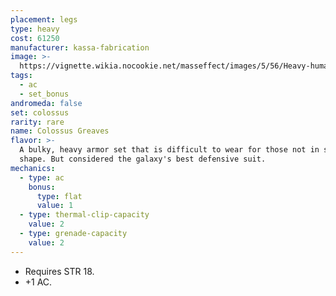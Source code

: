 ```yaml
---
placement: legs
type: heavy
cost: 61250
manufacturer: kassa-fabrication
image: >-
  https://vignette.wikia.nocookie.net/masseffect/images/5/56/Heavy-human-Colossus.png/revision/latest/scale-to-width-down/160?cb=20100209161006
tags:
  - ac
  - set_bonus
andromeda: false
set: colossus
rarity: rare
name: Colossus Greaves
flavor: >-
  A bulky, heavy armor set that is difficult to wear for those not in superior
  shape. But considered the galaxy's best defensive suit.
mechanics:
  - type: ac
    bonus:
      type: flat
      value: 1
  - type: thermal-clip-capacity
    value: 2
  - type: grenade-capacity
    value: 2
---
```

- Requires STR 18.
- +1 AC.
